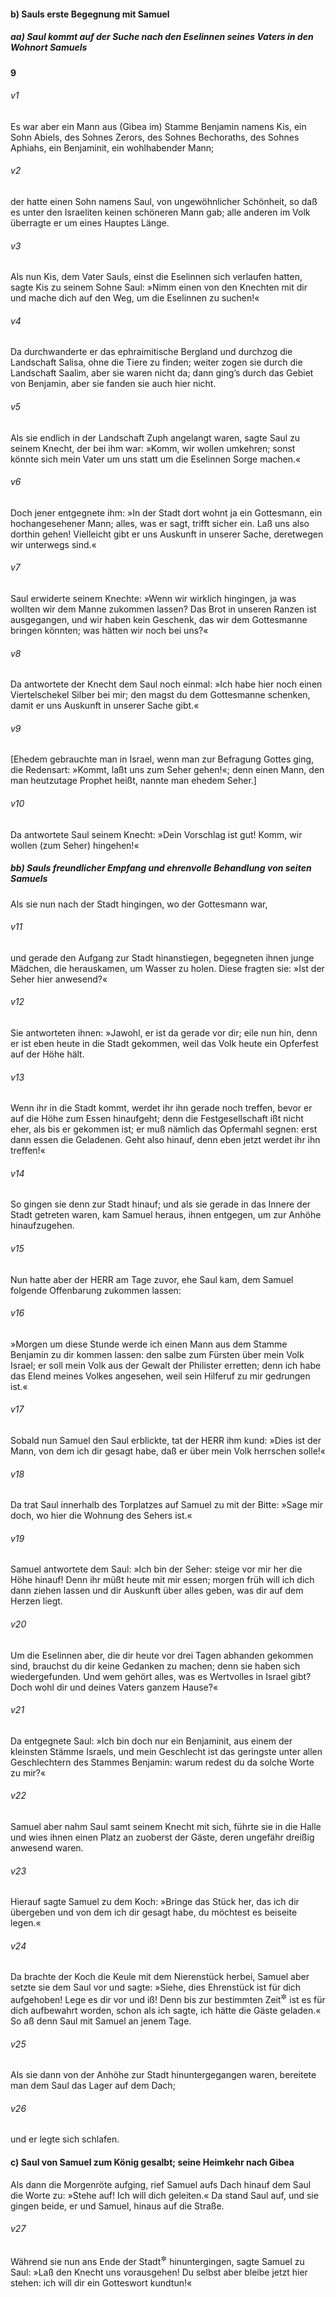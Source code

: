 #### b) Sauls erste Begegnung mit Samuel

##### aa) Saul kommt auf der Suche nach den Eselinnen seines Vaters in den Wohnort Samuels

__9__

###### v1
Es war aber ein Mann aus (Gibea im) Stamme Benjamin namens Kis, ein Sohn Abiels, des Sohnes Zerors, des Sohnes Bechoraths, des Sohnes Aphiahs, ein Benjaminit, ein wohlhabender Mann;

###### v2
der hatte einen Sohn namens Saul, von ungewöhnlicher Schönheit, so daß es unter den Israeliten keinen schöneren Mann gab; alle anderen im Volk überragte er um eines Hauptes Länge.

###### v3
Als nun Kis, dem Vater Sauls, einst die Eselinnen sich verlaufen hatten, sagte Kis zu seinem Sohne Saul: »Nimm einen von den Knechten mit dir und mache dich auf den Weg, um die Eselinnen zu suchen!«

###### v4
Da durchwanderte er das ephraimitische Bergland und durchzog die Landschaft Salisa, ohne die Tiere zu finden; weiter zogen sie durch die Landschaft Saalim, aber sie waren nicht da; dann ging’s durch das Gebiet von Benjamin, aber sie fanden sie auch hier nicht.

###### v5
Als sie endlich in der Landschaft Zuph angelangt waren, sagte Saul zu seinem Knecht, der bei ihm war: »Komm, wir wollen umkehren; sonst könnte sich mein Vater um uns statt um die Eselinnen Sorge machen.«

###### v6
Doch jener entgegnete ihm: »In der Stadt dort wohnt ja ein Gottesmann, ein hochangesehener Mann; alles, was er sagt, trifft sicher ein. Laß uns also dorthin gehen! Vielleicht gibt er uns Auskunft in unserer Sache, deretwegen wir unterwegs sind.«

###### v7
Saul erwiderte seinem Knechte: »Wenn wir wirklich hingingen, ja was wollten wir dem Manne zukommen lassen? Das Brot in unseren Ranzen ist ausgegangen, und wir haben kein Geschenk, das wir dem Gottesmanne bringen könnten; was hätten wir noch bei uns?«

###### v8
Da antwortete der Knecht dem Saul noch einmal: »Ich habe hier noch einen Viertelschekel Silber bei mir; den magst du dem Gottesmanne schenken, damit er uns Auskunft in unserer Sache gibt.«

###### v9
[Ehedem gebrauchte man in Israel, wenn man zur Befragung Gottes ging, die Redensart: »Kommt, laßt uns zum Seher gehen!«; denn einen Mann, den man heutzutage Prophet heißt, nannte man ehedem Seher.]

###### v10
Da antwortete Saul seinem Knecht: »Dein Vorschlag ist gut! Komm, wir wollen (zum Seher) hingehen!«

##### bb) Sauls freundlicher Empfang und ehrenvolle Behandlung von seiten Samuels

Als sie nun nach der Stadt hingingen, wo der Gottesmann war,

###### v11
und gerade den Aufgang zur Stadt hinanstiegen, begegneten ihnen junge Mädchen, die herauskamen, um Wasser zu holen. Diese fragten sie: »Ist der Seher hier anwesend?«

###### v12
Sie antworteten ihnen: »Jawohl, er ist da gerade vor dir; eile nun hin, denn er ist eben heute in die Stadt gekommen, weil das Volk heute ein Opferfest auf der Höhe hält.

###### v13
Wenn ihr in die Stadt kommt, werdet ihr ihn gerade noch treffen, bevor er auf die Höhe zum Essen hinaufgeht; denn die Festgesellschaft ißt nicht eher, als bis er gekommen ist; er muß nämlich das Opfermahl segnen: erst dann essen die Geladenen. Geht also hinauf, denn eben jetzt werdet ihr ihn treffen!«

###### v14
So gingen sie denn zur Stadt hinauf; und als sie gerade in das Innere der Stadt getreten waren, kam Samuel heraus, ihnen entgegen, um zur Anhöhe hinaufzugehen.

###### v15
Nun hatte aber der HERR am Tage zuvor, ehe Saul kam, dem Samuel folgende Offenbarung zukommen lassen:

###### v16
»Morgen um diese Stunde werde ich einen Mann aus dem Stamme Benjamin zu dir kommen lassen: den salbe zum Fürsten über mein Volk Israel; er soll mein Volk aus der Gewalt der Philister erretten; denn ich habe das Elend meines Volkes angesehen, weil sein Hilferuf zu mir gedrungen ist.«

###### v17
Sobald nun Samuel den Saul erblickte, tat der HERR ihm kund: »Dies ist der Mann, von dem ich dir gesagt habe, daß er über mein Volk herrschen solle!«


###### v18
Da trat Saul innerhalb des Torplatzes auf Samuel zu mit der Bitte: »Sage mir doch, wo hier die Wohnung des Sehers ist.«

###### v19
Samuel antwortete dem Saul: »Ich bin der Seher: steige vor mir her die Höhe hinauf! Denn ihr müßt heute mit mir essen; morgen früh will ich dich dann ziehen lassen und dir Auskunft über alles geben, was dir auf dem Herzen liegt.

###### v20
Um die Eselinnen aber, die dir heute vor drei Tagen abhanden gekommen sind, brauchst du dir keine Gedanken zu machen; denn sie haben sich wiedergefunden. Und wem gehört alles, was es Wertvolles in Israel gibt? Doch wohl dir und deines Vaters ganzem Hause?«

###### v21
Da entgegnete Saul: »Ich bin doch nur ein Benjaminit, aus einem der kleinsten Stämme Israels, und mein Geschlecht ist das geringste unter allen Geschlechtern des Stammes Benjamin: warum redest du da solche Worte zu mir?«

###### v22
Samuel aber nahm Saul samt seinem Knecht mit sich, führte sie in die Halle und wies ihnen einen Platz an zuoberst der Gäste, deren ungefähr dreißig anwesend waren.

###### v23
Hierauf sagte Samuel zu dem Koch: »Bringe das Stück her, das ich dir übergeben und von dem ich dir gesagt habe, du möchtest es beiseite legen.«

###### v24
Da brachte der Koch die Keule mit dem Nierenstück herbei, Samuel aber setzte sie dem Saul vor und sagte: »Siehe, dies Ehrenstück ist für dich aufgehoben! Lege es dir vor und iß! Denn bis zur bestimmten Zeit<sup title="= für diese Gelegenheit">&#x2732;</sup>
 ist es für dich aufbewahrt worden, schon als ich sagte, ich hätte die Gäste geladen.« So aß denn Saul mit Samuel an jenem Tage.

###### v25
Als sie dann von der Anhöhe zur Stadt hinuntergegangen waren, bereitete man dem Saul das Lager auf dem Dach;

###### v26
und er legte sich schlafen.

#### c) Saul von Samuel zum König gesalbt; seine Heimkehr nach Gibea

Als dann die Morgenröte aufging, rief Samuel aufs Dach hinauf dem Saul die Worte zu: »Stehe auf! Ich will dich geleiten.« Da stand Saul auf, und sie gingen beide, er und Samuel, hinaus auf die Straße.

###### v27
Während sie nun ans Ende der Stadt<sup title="oder: nach der Grenze des Stadtgebiets">&#x2732;</sup>
 hinuntergingen, sagte Samuel zu Saul: »Laß den Knecht uns vorausgehen! Du selbst aber bleibe jetzt hier stehen: ich will dir ein Gotteswort kundtun!«